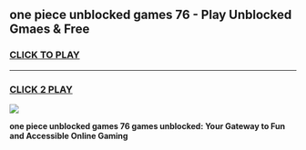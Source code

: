
## one piece unblocked games 76 - Play Unblocked Gmaes & Free
<h3>
<a href="https://premium.freeplayer.one?title=one_piece_unblocked_games_76&ref=19F">CLICK TO PLAY</a></h3>
<hr>

<h3>
<a href="https://premium.freeplayer.one?title=one_piece_unblocked_games_76&ref=19F">CLICK 2 PLAY</a>
  
</h3>

<a href="https://premium.freeplayer.one?title=one_piece_unblocked_games_76&ref=19F/"><img src="https://clearcache.store/games.png"></a>


**one piece unblocked games 76 games unblocked: Your Gateway to Fun and Accessible Online Gaming**
